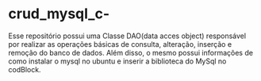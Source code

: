 # crud_mysql_c-
Esse repositório possui uma Classe DAO(data acces object) responsável por realizar as operações básicas de consulta, alteração, inserção e remoção do banco de dados.  Além disso, o mesmo possui informações de como instalar o mysql no ubuntu e inserir a biblioteca do MySql no codBlock.
